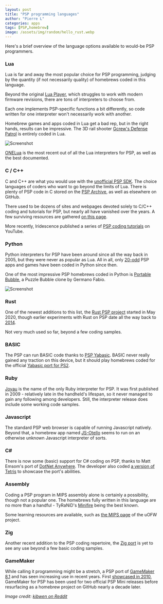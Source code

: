 ```yaml
---
layout: post
title: "PSP programming languages"
author: "Pierre L"
categories: apps
tags: [PSP,homebrew]
image: /assets/img/random/hello_rust.webp
---
```


Here's a brief overview of the language options available to would-be PSP programmers.

### Lua

Lua is far and away the most popular choice for PSP programming, judging by the quantity (if not necessarily quality) of homebrews coded in this language. 

Beyond the original [Lua Player](https://luaplayer.org/), which struggles to work with modern firmware revisions, there are tons of interpreters to choose from.

Each one implements PSP-specific functions a bit differently, so code written for one interpreter won't necessarily work with another.

Homebrew games and apps coded in Lua get a bad rep, but in the right hands, results can be impressive. The 3D rail shooter [Gcrew's Defense Patrol](https://archive.org/details/gdp.-7z) is entirely coded in Lua.

![Screenshot](https://github.com/PSP-Archive/PSP-Archive.github.io/raw/gh-pages/assets/img/snaps/20210627160102.webp)

[ONELua](http://onelua.x10.mx/) is the most recent out of all the Lua interpreters for PSP, as well as the best documented.

### C / C++

C and C++ are what you would use with the [unofficial PSP SDK](https://github.com/pspdev/pspdev). The choice languages of coders who want to go beyond the limits of Lua. There is plenty of PSP code in C stored on the [PSP Archive](https://github.com/PSP-Archive), as well as elsewhere on GitHub.

There used to be dozens of sites and webpages devoted solely to C/C++ coding and tutorials for PSP, but nearly all have vanished over the years. A few surviving resources are gathered [on this page](https://github.com/PSP-Archive/docs#learning-resources).

More recently, Iridescence published a series of [PSP coding tutorials](https://www.youtube.com/watch?v=35q-7ITBzSk&list=PLwIRcsl57ziPsDYCi6bgO-W9qqAwuW3Mk) on YouTube.

### Python

Python interpreters for PSP have been around since all the way back in 2005, but they were never as popular as Lua. All in all, only [20-odd](https://archive.org/details/psp-homebrew-library?query=subject%3Apython) PSP apps and games have been coded in Python since then.

One of the most impressive PSP homebrews coded in Python is [Portable Bubble](https://archive.org/details/portable-bubble-v-2.1.0.7z), a Puzzle Bubble clone by Germano Fabio.

![Screenshot](https://github.com/PSP-Archive/PSP-Archive.github.io/raw/gh-pages/assets/img/snaps/PORT01413_00000.webp)

### Rust

One of the newest additions to this list, the [Rust PSP project](https://github.com/overdrivenpotato/rust-psp) started in May 2020, though earlier experiments with Rust on PSP date all the way back to [2014](https://github.com/luqmana/rust-psp-hello). 

Not very much used so far, beyond a few coding samples. 

### BASIC

The PSP can run BASIC code thanks to [PSP Yabasic](https://archive.org/details/pspyabasic_v10a.7z). BASIC never really gained any traction on this device, but it should play homebrews coded for the official [Yabasic port for PS2](https://archive.org/details/gs_20211117192719).

### Ruby

[Joyau](https://archive.org/details/joyau-release) is the name of the only Ruby interpreter for PSP. It was first published in 2009 - relatively late in the handheld's lifespan, so it never managed to gain any following among developers. Still, the interpreter release does include some working code samples.

### Javascript

The standard PSP web browser is capable of running Javascript natively. Beyond that, a homebrew app named [JS-Otello](https://archive.org/details/js-otello) seems to run on an otherwise unknown Javascript interpreter of sorts. 

### C#

There is now some (basic) support for C# coding on PSP, thanks to Matt Emsom's port of [DotNet Anywhere](https://github.com/memsom/PSPDNA). The developer also coded [a version of Tetris](https://archive.org/details/PSPDNA) to showcase the port's abilities.

### Assembly

Coding a PSP program in MIPS assembly alone is certainly a possibility, though not a popular one. The homebrews fully written in this language are no more than a handful - TyRaNiD's [Minifire](https://archive.org/details/minifire) being the best known.

Some learning resources are available, such as [the MIPS page](https://github.com/uofw/uofw/wiki/MIPS) of the uOFW project.

### Zig

Another recent addition to the PSP coding repertoire, the [Zig port](https://github.com/zPSP-Dev/Zig-PSP) is yet to see any use beyond a few basic coding samples.

### GameMaker

While calling it programming might be a stretch, a PSP port of [GameMaker 8.1](https://github.com/KuromeSan/chovy-gm) and has seen increasing use in recent years. First [showcased in 2010](https://www.youtube.com/watch?v=cmAA6FJkVgQ), GameMaker for PSP has been used for two official PSP Mini releases before resurfacing as a homebrew project on GitHub nearly a decade later.

*Image credit: [kibwen on Reddit](https://www.reddit.com/r/rust/comments/2m10id/hello_world_on_a_psp_via_rust/)*
